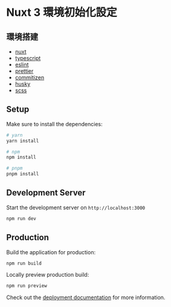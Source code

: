 # Nuxt 3 環境初始化設定

## 環境搭建

- [nuxt](https://github.com/nuxt/nuxt)
- [typescript](https://github.com/microsoft/TypeScript)
- [eslint](https://github.com/eslint/eslint)
- [prettier](https://github.com/prettier/prettier)
- [commitizen](https://github.com/commitizen/cz-cli)
- [husky](https://github.com/typicode/husky)
- [scss](https://github.com/sass/sass)

## Setup

Make sure to install the dependencies:

```bash
# yarn
yarn install

# npm
npm install

# pnpm
pnpm install
```

## Development Server

Start the development server on `http://localhost:3000`

```bash
npm run dev
```

## Production

Build the application for production:

```bash
npm run build
```

Locally preview production build:

```bash
npm run preview
```

Check out the [deployment documentation](https://nuxt.com/docs/getting-started/deployment) for more information.
